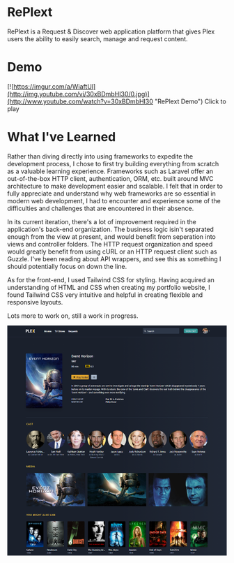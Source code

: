 # RePlext

  RePlext is a Request & Discover web application platform that gives Plex users the ability to easily search, manage and request content.   
  
# Demo

[![https://imgur.com/a/WiaftUl](http://img.youtube.com/vi/30xBDmbHI30/0.jpg)](http://www.youtube.com/watch?v=30xBDmbHI30 "RePlext Demo")
Click to play

# What I've Learned
  Rather than diving directly into using frameworks to expedite the development process, I chose to first try building everything from scratch as a valuable learning experience. Frameworks such as Laravel offer an out-of-the-box HTTP client, authentication, ORM, etc. built around MVC architecture to make development easier and scalable. I felt that in order to fully appreciate and understand why web frameworks are so essential in modern web development, I had to encounter and experience some of the difficulties and challenges that are encountered in their absence. 
  
  In its current iteration, there's a lot of improvement required in the application's back-end organization. The business logic isin't separated enough from the view at present, and would benefit from seperation into views and controller folders. The HTTP request organization and speed would greatly benefit from using cURL or an HTTP request client such as Guzzle. I've been reading about API wrappers, and see this as something I should potentially focus on down the line.
  
  As for the front-end, I used Tailwind CSS for styling. Having acquired an understanding of HTML and CSS when creating my portfolio website, I found Tailwind CSS very intuitive and helpful in creating flexible and responsive layouts.
  
Lots more to work on, still a work in progress.

![](assets/images/maincard_screenshot.jpg)
